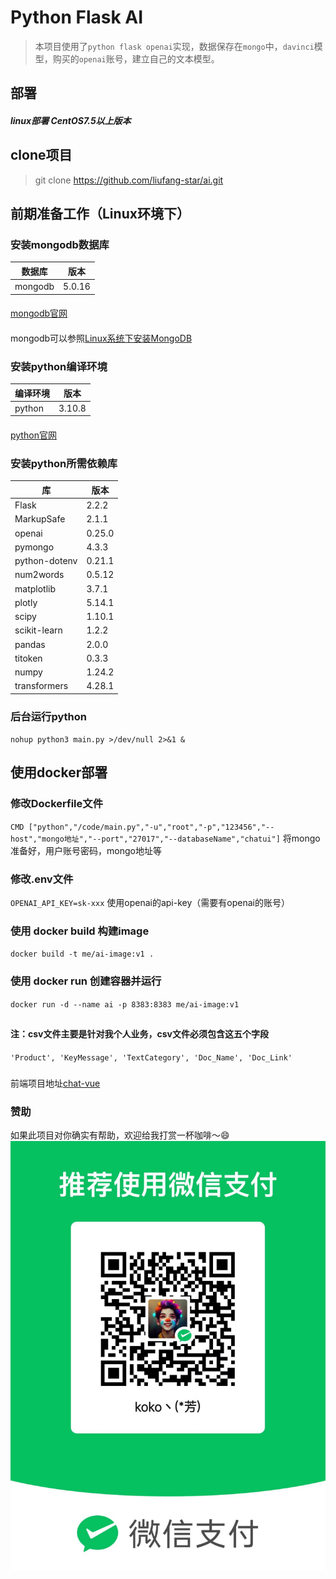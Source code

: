 # Python Flask AI

>本项目使用了`python flask openai`实现，数据保存在`mongo`中，`davinci`模型，购买的`openai`账号，建立自己的文本模型。
####
## 部署
##### linux部署 CentOS7.5以上版本

####
## clone项目
>git clone https://github.com/liufang-star/ai.git

####
## 前期准备工作（Linux环境下）
### 安装mongodb数据库

| 数据库     | 版本     |
|---------|--------|
| mongodb | 5.0.16 |

####
[mongodb官网](https://www.mongodb.com/try/download/community)
####
mongodb可以参照[Linux系统下安装MongoDB](https://blog.csdn.net/DecadentF/article/details/119536858?ops_request_misc=%257B%2522request%255Fid%2522%253A%2522168196341016800182118768%2522%252C%2522scm%2522%253A%252220140713.130102334..%2522%257D&request_id=168196341016800182118768&biz_id=0&utm_medium=distribute.pc_search_result.none-task-blog-2~all~top_click~default-4-119536858-null-null.142^v85^insert_down1,239^v2^insert_chatgpt&utm_term=linux%E5%AE%89%E8%A3%85mongodb&spm=1018.2226.3001.4187)

### 安装python编译环境

| 编译环境   | 版本     |
|--------|--------|
| python | 3.10.8 |

####
[python官网](https://www.python.org/downloads/)

### 安装python所需依赖库

| 库             | 版本          |
|---------------|-------------|
| Flask         | 2.2.2       |
| MarkupSafe    | 2.1.1       |
| openai        | 0.25.0      |
| pymongo       | 4.3.3       |
| python-dotenv | 0.21.1      |
| num2words     | 0.5.12      |
| matplotlib    | 3.7.1       |
| plotly        | 5.14.1      |
| scipy         | 1.10.1      |
| scikit-learn  | 1.2.2       |
| pandas        | 2.0.0       |
| titoken       | 0.3.3       |
| numpy         | 1.24.2      |
| transformers  | 4.28.1      |

### 后台运行python
`nohup python3 main.py >/dev/null 2>&1 &`

####
## 使用docker部署
### 修改Dockerfile文件
`CMD ["python","/code/main.py","-u","root","-p","123456","--host","mongo地址","--port","27017","--databaseName","chatui"]`
将mongo准备好，用户账号密码，mongo地址等
### 修改.env文件
`OPENAI_API_KEY=sk-xxx`
使用openai的api-key（需要有openai的账号）
### 使用 docker build 构建image
`docker build -t me/ai-image:v1 .`
### 使用 docker run 创建容器并运行
`docker run -d --name ai -p 8383:8383 me/ai-image:v1`
##
#### 注：csv文件主要是针对我个人业务，csv文件必须包含这五个字段
`'Product', 'KeyMessage', 'TextCategory', 'Doc_Name', 'Doc_Link'`

###
前端项目地址[chat-vue](https://github.com/liufang-star/ai-web)

###
### 赞助
如果此项目对你确实有帮助，欢迎给我打赏一杯咖啡～😄
![img.png](img.png)
